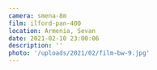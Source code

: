 ```yaml
---
camera: smena-8m
film: ilford-pan-400
location: Armenia, Sevan
date: 2021-02-10 23:00:06
description: ''
photo: '/uploads/2021/02/film-bw-9.jpg'
---
```

